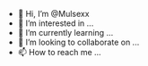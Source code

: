 - 👋 Hi, I’m @Mulsexx
- 👀 I’m interested in ...
- 🌱 I’m currently learning ...
- 💞️ I’m looking to collaborate on ...
- 📫 How to reach me ...

<!---
Mulsexx/Mulsexx is a ✨ special ✨ repository because its `README.md` (this file) appears on your GitHub profile.
You can click the Preview link to take a look at your changes.
--->
